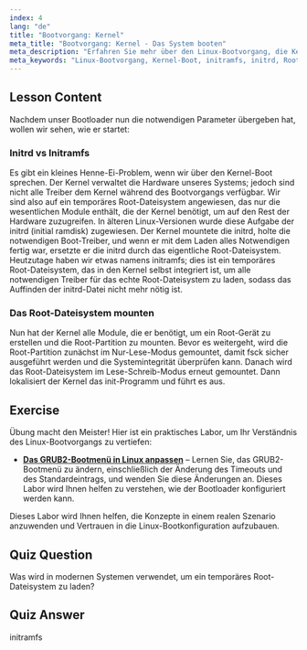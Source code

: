 ```yaml
---
index: 4
lang: "de"
title: "Bootvorgang: Kernel"
meta_title: "Bootvorgang: Kernel - Das System booten"
meta_description: "Erfahren Sie mehr über den Linux-Bootvorgang, die Kernel-Initialisierung und die Rolle von initramfs. Verstehen Sie, wie der Kernel das Root-Dateisystem mountet. Leitfaden zum Linux-Bootvorgang."
meta_keywords: "Linux-Bootvorgang, Kernel-Boot, initramfs, initrd, Root-Dateisystem, Linux-Tutorial, Linux für Anfänger, Linux-Anleitung"
---
```


## Lesson Content

Nachdem unser Bootloader nun die notwendigen Parameter übergeben hat, wollen wir sehen, wie er startet:

### Initrd vs Initramfs

Es gibt ein kleines Henne-Ei-Problem, wenn wir über den Kernel-Boot sprechen. Der Kernel verwaltet die Hardware unseres Systems; jedoch sind nicht alle Treiber dem Kernel während des Bootvorgangs verfügbar. Wir sind also auf ein temporäres Root-Dateisystem angewiesen, das nur die wesentlichen Module enthält, die der Kernel benötigt, um auf den Rest der Hardware zuzugreifen. In älteren Linux-Versionen wurde diese Aufgabe der initrd (initial ramdisk) zugewiesen. Der Kernel mountete die initrd, holte die notwendigen Boot-Treiber, und wenn er mit dem Laden alles Notwendigen fertig war, ersetzte er die initrd durch das eigentliche Root-Dateisystem. Heutzutage haben wir etwas namens initramfs; dies ist ein temporäres Root-Dateisystem, das in den Kernel selbst integriert ist, um alle notwendigen Treiber für das echte Root-Dateisystem zu laden, sodass das Auffinden der initrd-Datei nicht mehr nötig ist.

### Das Root-Dateisystem mounten

Nun hat der Kernel alle Module, die er benötigt, um ein Root-Gerät zu erstellen und die Root-Partition zu mounten. Bevor es weitergeht, wird die Root-Partition zunächst im Nur-Lese-Modus gemountet, damit fsck sicher ausgeführt werden und die Systemintegrität überprüfen kann. Danach wird das Root-Dateisystem im Lese-Schreib-Modus erneut gemountet. Dann lokalisiert der Kernel das init-Programm und führt es aus.

## Exercise

Übung macht den Meister! Hier ist ein praktisches Labor, um Ihr Verständnis des Linux-Bootvorgangs zu vertiefen:

- **[Das GRUB2-Bootmenü in Linux anpassen](https://labex.io/de/labs/comptia-customize-the-grub2-boot-menu-in-linux-590859)** – Lernen Sie, das GRUB2-Bootmenü zu ändern, einschließlich der Änderung des Timeouts und des Standardeintrags, und wenden Sie diese Änderungen an. Dieses Labor wird Ihnen helfen zu verstehen, wie der Bootloader konfiguriert werden kann.

Dieses Labor wird Ihnen helfen, die Konzepte in einem realen Szenario anzuwenden und Vertrauen in die Linux-Bootkonfiguration aufzubauen.

## Quiz Question

Was wird in modernen Systemen verwendet, um ein temporäres Root-Dateisystem zu laden?

## Quiz Answer

initramfs
